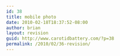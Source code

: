```yaml
---
id: 38
title: mobile photo
date: 2010-02-18T18:37:52-08:00
author: brian
layout: revision
guid: http://www.carotidbattery.com/?p=38
permalink: /2010/02/36-revision/
---
```

